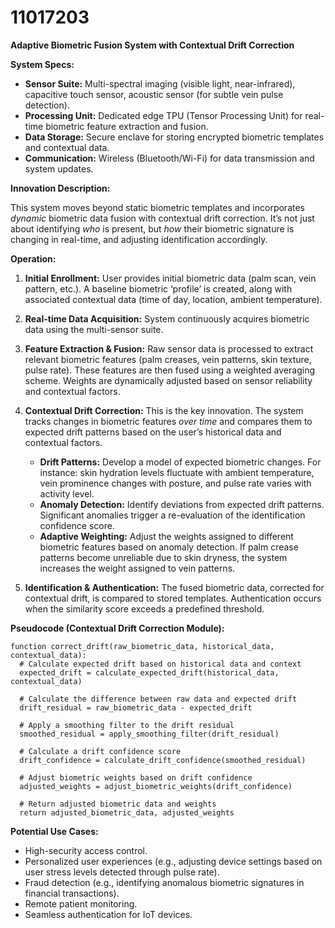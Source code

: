 # 11017203

**Adaptive Biometric Fusion System with Contextual Drift Correction**

**System Specs:**

*   **Sensor Suite:** Multi-spectral imaging (visible light, near-infrared), capacitive touch sensor, acoustic sensor (for subtle vein pulse detection).
*   **Processing Unit:** Dedicated edge TPU (Tensor Processing Unit) for real-time biometric feature extraction and fusion.
*   **Data Storage:** Secure enclave for storing encrypted biometric templates and contextual data.
*   **Communication:** Wireless (Bluetooth/Wi-Fi) for data transmission and system updates.

**Innovation Description:**

This system moves beyond static biometric templates and incorporates *dynamic* biometric data fusion with contextual drift correction. It’s not just about identifying *who* is present, but *how* their biometric signature is changing in real-time, and adjusting identification accordingly.

**Operation:**

1.  **Initial Enrollment:** User provides initial biometric data (palm scan, vein pattern, etc.). A baseline biometric ‘profile’ is created, along with associated contextual data (time of day, location, ambient temperature).
2.  **Real-time Data Acquisition:** System continuously acquires biometric data using the multi-sensor suite.
3.  **Feature Extraction & Fusion:**  Raw sensor data is processed to extract relevant biometric features (palm creases, vein patterns, skin texture, pulse rate). These features are then fused using a weighted averaging scheme.  Weights are dynamically adjusted based on sensor reliability and contextual factors.
4.  **Contextual Drift Correction:** This is the key innovation.  The system tracks changes in biometric features *over time* and compares them to expected drift patterns based on the user’s historical data and contextual factors.

    *   **Drift Patterns:**  Develop a model of expected biometric changes. For instance: skin hydration levels fluctuate with ambient temperature, vein prominence changes with posture, and pulse rate varies with activity level.
    *   **Anomaly Detection:** Identify deviations from expected drift patterns. Significant anomalies trigger a re-evaluation of the identification confidence score.
    *   **Adaptive Weighting:**  Adjust the weights assigned to different biometric features based on anomaly detection. If palm crease patterns become unreliable due to skin dryness, the system increases the weight assigned to vein patterns.

5.  **Identification & Authentication:** The fused biometric data, corrected for contextual drift, is compared to stored templates. Authentication occurs when the similarity score exceeds a predefined threshold.

**Pseudocode (Contextual Drift Correction Module):**

```
function correct_drift(raw_biometric_data, historical_data, contextual_data):
  # Calculate expected drift based on historical data and context
  expected_drift = calculate_expected_drift(historical_data, contextual_data)

  # Calculate the difference between raw data and expected drift
  drift_residual = raw_biometric_data - expected_drift

  # Apply a smoothing filter to the drift residual
  smoothed_residual = apply_smoothing_filter(drift_residual)

  # Calculate a drift confidence score
  drift_confidence = calculate_drift_confidence(smoothed_residual)

  # Adjust biometric weights based on drift confidence
  adjusted_weights = adjust_biometric_weights(drift_confidence)

  # Return adjusted biometric data and weights
  return adjusted_biometric_data, adjusted_weights
```

**Potential Use Cases:**

*   High-security access control.
*   Personalized user experiences (e.g., adjusting device settings based on user stress levels detected through pulse rate).
*   Fraud detection (e.g., identifying anomalous biometric signatures in financial transactions).
*   Remote patient monitoring.
*   Seamless authentication for IoT devices.